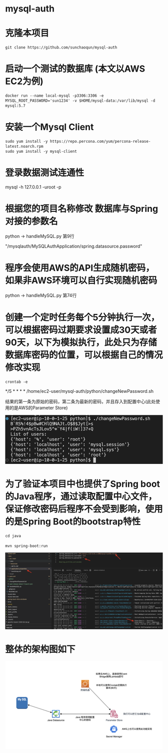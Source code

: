 # mysql-auth

# 克隆本项目

```
git clone https://github.com/sunchaoqun/mysql-auth
```

# 启动一个测试的数据库 (本文以AWS EC2为例)
```
docker run --name local-mysql -p3306:3306 -e MYSQL_ROOT_PASSWORD='sun1234' -v $HOME/mysql-data:/var/lib/mysql -d mysql:5.7
```

# 安装一个Mysql Client

```
sudo yum install -y https://repo.percona.com/yum/percona-release-latest.noarch.rpm
sudo yum install -y mysql-client

```

# 登录数据测试连通性

mysql -h 127.0.0.1 -uroot -p 

# 根据您的项目名称修改 数据库与Spring对接的参数名

python -> handleMySQL.py 第9行

"/mysqlauth/MySQLAuthApplication/spring.datasource.password"

# 程序会使用AWS的API生成随机密码，如果非AWS环境可以自行实现随机密码

python -> handleMySQL.py 第74行

# 创建一个定时任务每个5分钟执行一次，可以根据密码过期要求设置成30天或者90天，以下为模拟执行，此处只为存储数据库密码的位置，可以根据自己的情况修改实现

```
crontab -e
```

*/5 * * * * /home/ec2-user/mysql-auth/python/changeNewPassword.sh

结果的第一条为原始的密码，第二条为最新的密码，并且存入到配置中心(此处使用的是AWS的Parameter Store)

![](images/2022-09-08-13-05-47.png)

# 为了验证本项目中也提供了Spring boot的Java程序，通过读取配置中心文件，保证修改密码后程序不会受到影响，使用的是Spring Boot的bootstrap特性

```
cd java

mvn spring-boot:run
```

![](images/2022-09-08-13-14-49.png)

# 整体的架构图如下

![](images/2022-09-08-13-19-19.png)



